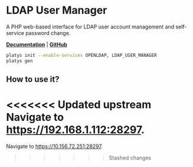 # LDAP User Manager

A PHP web-based interface for LDAP user account management and self-service password change. 

 **[Documentation](https://github.com/wheelybird/ldap-user-manager)** | **[GitHub](https://github.com/wheelybird/ldap-user-manager)**

```bash
platys init --enable-services OPENLDAP, LDAP_USER_MANAGER
platys gen
```

## How to use it?

<<<<<<< Updated upstream
Navigate to <https://192.168.1.112:28297>.
=======
Navigate to <https://10.156.72.251:28297>.
>>>>>>> Stashed changes

